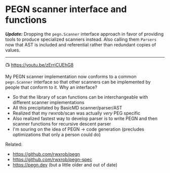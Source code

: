 # PEGN scanner interface and functions

***Update:*** Dropping the `pegn.Scanner` interface approach in favor of providing tools to produce specialized scanners instead. Also calling them `Parsers` now that AST is included and referential rather than redundant copies of values.

----

📺 <https://youtu.be/zErrjCUEhG8>

My PEGN scanner implementation now conforms to a common `pegn.Scanner` interface so that other scanners can be implemented by people that conform to it. Why an interface?

* So that the library of scan functions can be interchangeable with
  different scanner implementations
* All this precipitated by BasicMD scanner/parser/AST
* Realized that my rwxrob/scan was actually *very* PEG specific
* Also realized fastest way to develop parser is to write PEGN and then
  scanner functions for recursive descent parser
* I'm souring on the idea of PEGN -> code generation (precludes
  optimizations that only a person could do)

Related:

* <https://github.com/rwxrob/pegn>
* <https://github.com/rwxrob/pegn-spec>
* <https://pegn.dev> (but a little older and out of date)
